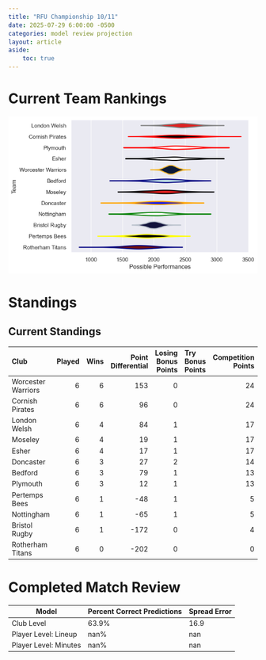 ```yaml
---  
title: "RFU Championship 10/11"  
date: 2025-07-29 6:00:00 -0500  
categories: model review projection  
layout: article  
aside:  
    toc: true  
---
```

# Current Team Rankings


![Club Rankings](plots/rankings_RFU_Championship_1011.png)
# Standings

## Current Standings


| Club               |   Played |   Wins |   Point Differential |   Losing Bonus Points | Try Bonus Points   |   Competition Points |
|:-------------------|---------:|-------:|---------------------:|----------------------:|:-------------------|---------------------:|
| Worcester Warriors |        6 |      6 |                  153 |                     0 |                    |                   24 |
| Cornish Pirates    |        6 |      6 |                   96 |                     0 |                    |                   24 |
| London Welsh       |        6 |      4 |                   84 |                     1 |                    |                   17 |
| Moseley            |        6 |      4 |                   19 |                     1 |                    |                   17 |
| Esher              |        6 |      4 |                   17 |                     1 |                    |                   17 |
| Doncaster          |        6 |      3 |                   27 |                     2 |                    |                   14 |
| Bedford            |        6 |      3 |                   79 |                     1 |                    |                   13 |
| Plymouth           |        6 |      3 |                   12 |                     1 |                    |                   13 |
| Pertemps Bees      |        6 |      1 |                  -48 |                     1 |                    |                    5 |
| Nottingham         |        6 |      1 |                  -65 |                     1 |                    |                    5 |
| Bristol Rugby      |        6 |      1 |                 -172 |                     0 |                    |                    4 |
| Rotherham Titans   |        6 |      0 |                 -202 |                     0 |                    |                    0 |



# Completed Match Review


| Model | Percent Correct Predictions | Spread Error |
| ------ | ------ | ------ |
| Club Level | 63.9% | 16.9 |
| Player Level: Lineup | nan% | nan |
| Player Level: Minutes | nan% | nan |

